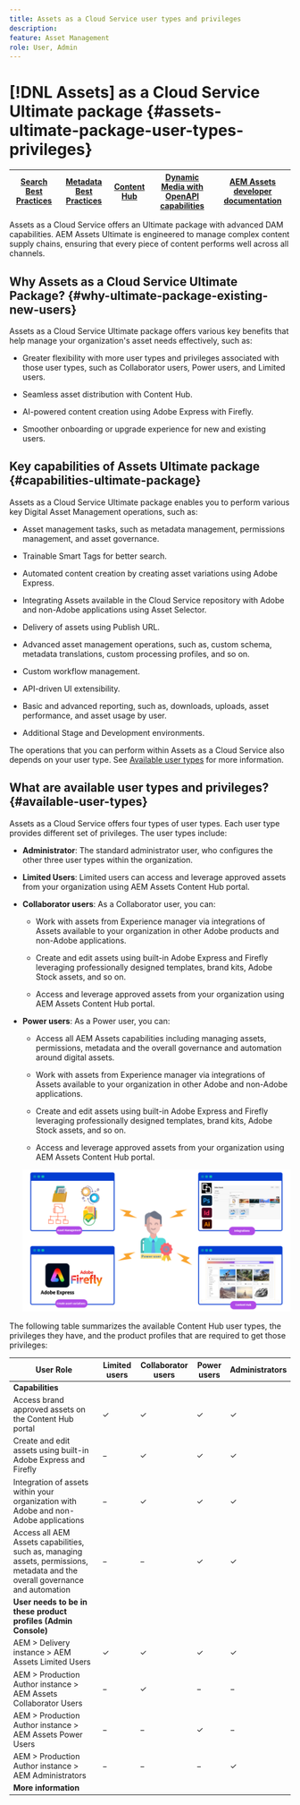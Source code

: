 ```yaml
---
title: Assets as a Cloud Service user types and privileges
description: 
feature: Asset Management
role: User, Admin
---
```

# [!DNL Assets] as a Cloud Service Ultimate package {#assets-ultimate-package-user-types-privileges}

| [Search Best Practices](/help/assets/search-best-practices.md) |[Metadata Best Practices](/help/assets/metadata-best-practices.md)|[Content Hub](/help/assets/product-overview.md)|[Dynamic Media with OpenAPI capabilities](/help/assets/dynamic-media-open-apis-overview.md)|[AEM Assets developer documentation](https://developer.adobe.com/experience-cloud/experience-manager-apis/)|
| ------------- | --------------------------- |---------|----|-----|

Assets as a Cloud Service offers an Ultimate package with advanced DAM capabilities. AEM Assets Ultimate is engineered to manage complex content supply chains, ensuring that every piece of content performs well across all channels. 

## Why Assets as a Cloud Service Ultimate Package? {#why-ultimate-package-existing-new-users}

Assets as a Cloud Service Ultimate package offers various key benefits that help manage your organization's asset needs effectively, such as:

* Greater flexibility with more user types and privileges associated with those user types, such as Collaborator users, Power users, and Limited users.

* Seamless asset distribution with Content Hub.

* AI-powered content creation using Adobe Express with Firefly.

* Smoother onboarding or upgrade experience for new and existing users.

## Key capabilities of Assets Ultimate package {#capabilities-ultimate-package}

Assets as a Cloud Service Ultimate package enables you to perform various key Digital Asset Management operations, such as:

* Asset management tasks, such as metadata management, permissions management, and asset governance.

* Trainable Smart Tags for better search.

* Automated content creation by creating asset variations using Adobe Express.

* Integrating Assets available in the Cloud Service repository with Adobe and non-Adobe applications using Asset Selector.

* Delivery of assets using Publish URL.

* Advanced asset management operations, such as, custom schema, metadata translations, custom processing profiles, and so on.

* Custom workflow management.

* API-driven UI extensibility.

* Basic and advanced reporting, such as, downloads, uploads, asset performance, and asset usage by user.

* Additional Stage and Development environments.

The operations that you can perform within Assets as a Cloud Service also depends on your user type. See [Available user types](#available-user-types) for more information.


## What are available user types and privileges? {#available-user-types}

Assets as a Cloud Service offers four types of user types. Each user type provides different set of privileges. The user types include:

* **Administrator**: The standard administrator user, who configures the other three user types within the organization.

* **Limited Users**: Limited users can access and leverage approved assets from your organization using AEM Assets Content Hub portal.

* **Collaborator users**: As a Collaborator user, you can:

   * Work with assets from Experience manager via integrations of Assets available to your organization in other Adobe products and non-Adobe applications.

   * Create and edit assets using built-in Adobe Express and Firefly leveraging professionally designed templates, brand kits, Adobe Stock assets, and so on.

   * Access and leverage approved assets from your organization using AEM Assets Content Hub portal.

* **Power users**: As a Power user, you can:

   * Access all AEM Assets capabilities including managing assets, permissions, metadata and the overall governance and automation around digital assets. 
   
   * Work with assets from Experience manager via integrations of Assets available to your organization in other Adobe and non-Adobe applications.

   * Create and edit assets using built-in Adobe Express and Firefly leveraging professionally designed templates, brand kits, Adobe Stock assets, and so on.

   * Access and leverage approved assets from your organization using AEM Assets Content Hub portal.

   ![Assets as a Cloud Service Power user](/help/assets/assets/assets-cs-power-users.png)

The following table summarizes the available Content Hub user types, the privileges they have, and the product profiles that are required to get those privileges:


| User Role    | Limited users | Collaborator users  | Power users | Administrators |
|---------------|----------|----------|-------------------------|---|
| **Capabilities**|
| Access brand approved assets on the Content Hub portal |&#10003; | &#10003;|   &#10003;  |&#10003;|
| Create and edit assets using built-in Adobe Express and Firefly    | &minus; |  &#10003; | &#10003;   |&#10003;|
| Integration of assets within your organization with Adobe and non-Adobe applications     |  &minus; |   &#10003; |     &#10003;   | &#10003;|
| Access all AEM Assets capabilities, such as, managing assets, permissions, metadata and the overall governance and automation        | &minus; | &minus; |    &#10003;   |&#10003;|
| **User needs to be in these product profiles (Admin Console)**|
| AEM > Delivery instance > AEM Assets Limited Users | &#10003;  | &#10003;  |   &#10003;     |&#10003;|
| AEM > Production Author instance > AEM Assets Collaborator Users         | &minus; | &#10003; |   &minus;    |&minus;|
| AEM > Production Author instance > AEM Assets Power Users |  &minus; | &minus; | &#10003;  |&minus;|
| AEM > Production Author instance > AEM Administrators | &minus;  | &minus; | &minus;  |&#10003;|
| **More information**          |  |   |     ||

